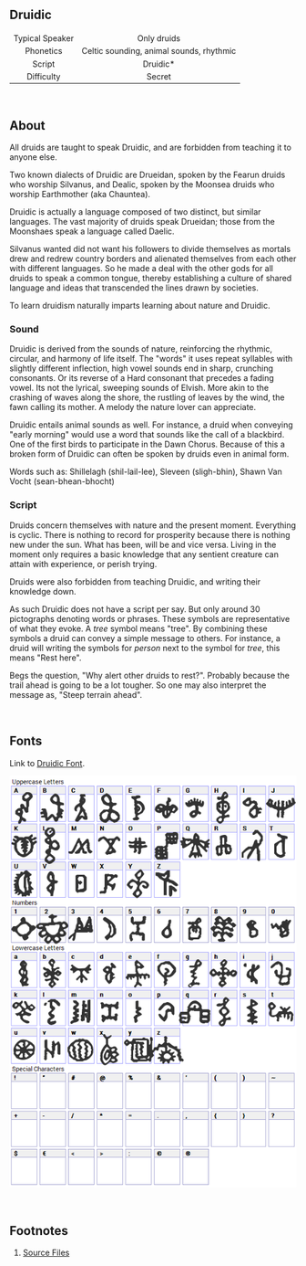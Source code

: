 <!-- Druidic -->
<!-- Druidic -->

<!-- Reference URLS -->
[Repo Files]: https://github.com/Tougher-Together-DnD/default-game-assets/tree/main/special-setup/speak-languages "Tougher Together Files"

<!-- Default Fonts -->
[Arcane-Font]: https://github.com/Tougher-Together-DnD/common-assets/blob/main/fonts/retra.zip  
[Barazhad-Font]: https://github.com/Tougher-Together-DnD/common-assets/blob/main/fonts/barazhad.zip  
[Dethek-Font]: https://github.com/Tougher-Together-DnD/common-assets/blob/main/fonts/dethek-stone.zip  
[Druidic-Font]: https://github.com/Tougher-Together-DnD/common-assets/blob/main/fonts/dethek-stone.zip  
[Eladrin-Font]: https://github.com/Tougher-Together-DnD/common-assets/blob/main/fonts/eldarin.zip  
[Espruar-Font]: https://github.com/Tougher-Together-DnD/common-assets/blob/main/fonts/olde-espruar.zip  
[Gnomish-Font]: https://github.com/Tougher-Together-DnD/common-assets/blob/main/fonts/rpg-katakana.zip  
[Iokharic-Font]: https://github.com/Tougher-Together-DnD/common-assets/blob/main/fonts/iokharic.zip  
[Thorass-Font]: https://github.com/Tougher-Together-DnD/common-assets/blob/main/fonts/kingthings-conundrum.zip  

<!-- Default Script Map Images -->
[Arcane-Map]: https://raw.githubusercontent.com/Tougher-Together-DnD/common-assets/main/fonts/images/retra-font-charmap.png  
[Barazhad-Map]: https://raw.githubusercontent.com/Tougher-Together-DnD/common-assets/main/fonts/images/barazhad-font-charmap.png  
[Dethek-Map]: https://raw.githubusercontent.com/Tougher-Together-DnD/common-assets/main/fonts/images/dethek-stone-font-charmap.png  
[Druidic-Map]: https://raw.githubusercontent.com/Tougher-Together-DnD/common-assets/main/fonts/images/bamum-symbols-1-font-charmap.png  
[Eladrin-Map]: https://raw.githubusercontent.com/Tougher-Together-DnD/common-assets/main/fonts/images/eladrin-font-charmap.png  
[Espruar-Map]: https://raw.githubusercontent.com/Tougher-Together-DnD/common-assets/main/fonts/images/olde-espruar-font-charmap.png  
[Gnomish-Map]: https://raw.githubusercontent.com/Tougher-Together-DnD/common-assets/main/fonts/images/rpg-katakana-font-charmap.png  
[Iokharic-Map]: https://raw.githubusercontent.com/Tougher-Together-DnD/common-assets/main/fonts/images/iokharic-font-charmap.png  
[Thorass-Map]: https://raw.githubusercontent.com/Tougher-Together-DnD/common-assets/main/fonts/images/kingthings-conundrum-font-charmap.png  

<style>
/* CSS style for NaturalCrit Homebrew render. */
.phb#p1{ text-align:left; }
.phb#p1:after{ display:none; }
.phb p+p { margin-top:.2em; }
.phb blockquote { margin-top:1em; margin-bottom:2em; }
.phb h1, .phb h2, .phb h3, .phb h4, sup, span { color:#006699; }
span { font-weight:bold; }
ul li { line-height:2; }
.phb table tbody tr td { border:1px solid #1C6EA4; }
th:empty { display:none; }
</style>

## Druidic
| <!-- --> | <!-- --> |
|:---:|:---:|
| Typical Speaker | Only druids |
| Phonetics | Celtic sounding, animal sounds, rhythmic |
| Script | Druidic* |
| Difficulty | Secret |
<!-- ★ ☆ -->
<br>

## About
All druids are taught to speak Druidic, and are forbidden from teaching it to anyone else.

Two known dialects of Druidic are Drueidan, spoken by the Fearun druids who worship Silvanus, and Dealic, spoken by the Moonsea druids who worship Earthmother (aka Chauntea).

Druidic is actually a language composed of two distinct, but similar languages. The vast majority of druids speak Drueidan; those from the Moonshaes speak a language called Daelic.

Silvanus wanted did not want his followers to divide themselves as mortals drew and redrew country borders and alienated themselves from each other with different languages. So he made a deal with the other gods for all druids to speak a common tongue, thereby establishing a culture of shared language and ideas that transcended the lines drawn by societies.

To learn druidism naturally imparts learning about nature and Druidic.

### Sound
Druidic is derived from the sounds of nature, reinforcing the rhythmic, circular, and harmony of life itself. The "words" it uses repeat syllables with slightly different inflection, high vowel sounds end in sharp, crunching consonants. Or its reverse of a Hard consonant that precedes a fading vowel. Its not the lyrical, sweeping sounds of Elvish. More akin to the crashing of waves along the shore, the rustling of leaves by the wind, the fawn calling its mother. A melody the nature lover can appreciate.

Druidic entails animal sounds as well. For instance, a druid when conveying "early morning" would use a word that sounds like the call of a blackbird. One of the first birds to participate in the Dawn Chorus. Because of this a broken form of Druidic can often be spoken by druids even in animal form.

Words such as: Shillelagh (shil-lail-lee), Sleveen (sligh-bhin), Shawn Van Vocht (sean-bhean-bhocht)

### Script
Druids concern themselves with nature and the present moment. Everything is cyclic. There is nothing to record for prosperity because there is nothing new under the sun. What has been, will be and vice versa. Living in the moment only requires a basic knowledge that any sentient creature can attain with experience, or perish trying.

Druids were also forbidden from teaching Druidic, and writing their knowledge down.

As such Druidic does not have a script per say. But only around 30 pictographs denoting words or phrases. These symbols are representative of what they evoke. A *tree* symbol means "tree". By combining these symbols a druid can convey a simple message to others. For instance, a druid will writing the symbols for *person* next to the symbol for *tree*, this means "Rest here".

Begs the question, "Why alert other druids to rest?". Probably because the trail ahead is going to be a lot tougher. So one may also interpret the message as, "Steep terrain ahead". 

<br>

## Fonts
Link to [Druidic Font][Druidic-Font].

![Script Image][Druidic-Map]

<br>

## Footnotes
1. [Source Files][Repo Files]
